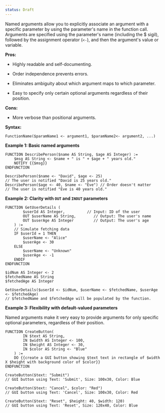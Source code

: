```yaml
---
status: Draft
---
```

Named arguments allow you to explicitly associate an argument with a specific parameter by using the parameter's name in the function call. Arguments are specified using the parameter's name (including the $ sigil), followed by the assignment operator (`<-`), and then the argument's value or variable.

**Pros:**

- Highly readable and self-documenting.

- Order independence prevents errors.

- Eliminates ambiguity about which argument maps to which parameter.

- Easy to specify only certain optional arguments regardless of their position.

**Cons:**

- More verbose than positional arguments.

**Syntax:**

```
FunctionName($paramName1 <- argument1, $paramName2<- argument2, ...)
```

**Example 1: Basic named arguments**

```
FUNCTION DescribePerson($name AS String, $age AS Integer) :=
	$msg AS String <- $name + " is " + $age + " years old."
	NOTIFY {{$msg}}
ENDFUNCTION

DescribePerson($name <- "David", $age <- 25)
// The user is notified "David is 25 years old."
DescribePerson($age <- 40, $name <- "Eve") // Order doesn't matter
// The user is notified "Eve is 40 years old."
```

**Example 2: Clarity with `OUT` and `INOUT` parameters**

```
FUNCTION GetUserDetails (
	    $userId AS Integer,          // Input: ID of the user
	    OUT $userName AS String,        // Output: The user's name
	    OUT $userAge AS Integer         // Output: The user's age
	) :=
    // Simulate fetching data
    IF $userId = 1 THEN
        $userName <- "Alice"
        $userAge <- 30
    ELSE
        $userName <- "Unknown"
        $userAge <- -1
    ENDIF
ENDFUNCTION

$idNum AS Integer <- 2
$fetchedName AS String
$fetchedAge AS Integer

GetUserDetails($userId <- $idNum, $userName <- $fetchedName, $userAge <- $fetchedAge)
// $fetchedName and $fetchedAge will be populated by the function.
```

**Example 3: Flexibility with default-valued parameters**

Named arguments make it very easy to provide arguments for only specific optional parameters, regardless of their position.

```
FUNCTION CreateButton(
	    IN $text AS String,
	    IN $width AS Integer <- 100,
	    IN $height AS Integer <- 30,
	    IN $color AS String <- "Blue"
	) :=
	DO {{create a GUI button showing $text text in rectangle of $width X $height with background color of $color}}
ENDFUNCTION

CreateButton($text: "Submit")
// GUI button using Text: 'Submit', Size: 100x30, Color: Blue

CreateButton($text: "Cancel", $color: "Red")
// GUI button using Text: 'Cancel', Size: 100x30, Color: Red

CreateButton($text: "Reset", $height: 40, $width: 120)
// GUI button using Text: 'Reset', Size: 120x40, Color: Blue
```
